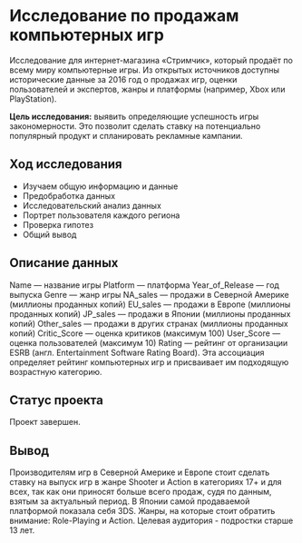# Исследование по продажам компьютерных игр

Исследование для интернет-магазина «Стримчик», который продаёт по всему миру компьютерные игры. Из открытых источников доступны исторические данные за 2016 год о продажах игр, оценки пользователей и экспертов, жанры и платформы (например, Xbox или PlayStation). 

**Цель исследования:** выявить определяющие успешность игры закономерности. Это позволит сделать ставку на потенциально популярный продукт и спланировать рекламные кампании.

## Ход исследования

- Изучаем общую информацию и данные
- Предобработка данных
- Исследовательский анализ данных
- Портрет пользователя каждого региона
- Проверка гипотез
- Общий вывод

## Описание данных

Name — название игры
Platform — платформа
Year_of_Release — год выпуска
Genre — жанр игры
NA_sales — продажи в Северной Америке (миллионы проданных копий)
EU_sales — продажи в Европе (миллионы проданных копий)
JP_sales — продажи в Японии (миллионы проданных копий)
Other_sales — продажи в других странах (миллионы проданных копий)
Critic_Score — оценка критиков (максимум 100)
User_Score — оценка пользователей (максимум 10)
Rating — рейтинг от организации ESRB (англ. Entertainment Software Rating Board). Эта ассоциация определяет рейтинг компьютерных игр и присваивает им подходящую возрастную категорию.

## Статус проекта

Проект завершен.

## Вывод 

Производителям игр в Северной Америке и Европе стоит сделать ставку на выпуск игр в жанре Shooter и Action в категориях 17+ и для всех, так как они приносят больше всего продаж, судя по данным, взятым за актуальный период. 
В Японии самой продаваемой платформой показала себя 3DS. Жанры, на которые стоит обратить внимание: Role-Playing и Action. Целевая аудитория - подростки старше 13 лет. 

